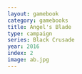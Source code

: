 ```yaml
---
layout: gamebook
category: gamebooks
title: Angel's Blade
type: campaign
series: Black Crusade
year: 2016
index: 2
image: ab.jpg
---
```


